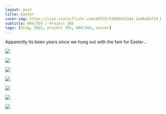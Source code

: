 ```yaml
---
layout: post
title: Easter
cover-img: https://live.staticflickr.com/65535/51095423344_1a48e84719_h.jpg
subtitle: 094/365 | Project 365
tags: [blog, 2021, project 365, 094/365, easter]
---
```

<style>
  .intro-header.big-img {
    background-position:center 
  }
</style>
Apparently its been years since we hung out with the fam for Easter...
<p class="post-img-wrap">
  <img src="https://live.staticflickr.com/65535/51095345876_0a0d47defe_h.jpg">
</p>
<p class="post-img-wrap">
  <img src="https://live.staticflickr.com/65535/51095437282_133a00f281_h.jpg">
</p>
<p class="post-img-wrap">
  <img src="https://live.staticflickr.com/65535/51095438902_a200ef4034_h.jpg">
</p>
<p class="post-img-wrap">
  <img src="https://live.staticflickr.com/65535/51095439237_e59c4d788e_h.jpg">
</p>
<p class="post-img-wrap">
  <img src="https://live.staticflickr.com/65535/51096145620_c15cbfb060_h.jpg">
</p>
<p class="post-img-wrap">
  <img src="https://live.staticflickr.com/65535/51095888723_f88eb45e74_h.jpg">
</p>
<p class="post-img-wrap">
  <img src="https://live.staticflickr.com/65535/51095422679_f0788deb2e_h.jpg">
</p>
